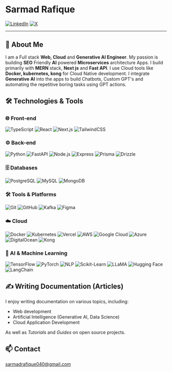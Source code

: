 # Sarmad Rafique

[![LinkedIn](https://img.shields.io/badge/-LinkedIn-blue?style=for-the-badge&logo=Linkedin&logoColor=white)](https://www.linkedin.com/in/sarmad426/)
[![X](https://img.shields.io/badge/X-%23000000.svg?style=for-the-badge&logo=X&logoColor=white)](https://x.com/SarmadRafique2)

---

## 🚀 About Me

I am a Full stack **Web, Cloud** and **Generative AI Engineer**. My passion is building **SEO** Friendly **AI** powered **Microservices** architecture Apps.
I build primarily with **MERN** stack, **Next js** and **Fast API**. I use Cloud tools like **Docker, kubernetes, kong** for Cloud Native development. I integrate **Generative AI** into the apps to build Chatbots, Custom GPT's and automating the repetitive boring tasks using GPT actions.

## 🛠️ Technologies & Tools

### 🌐 Front-end

![TypeScript](https://img.shields.io/badge/TypeScript-%23007ACC.svg?style=for-the-badge&logo=typescript&logoColor=white)
![React](https://img.shields.io/badge/React-%2320232a.svg?style=for-the-badge&logo=react&logoColor=%2361DAFB)
![Next.js](https://img.shields.io/badge/Next.js-black?style=for-the-badge&logo=next.js&logoColor=white)
![TailwindCSS](https://img.shields.io/badge/TailwindCSS-%2338B2AC.svg?style=for-the-badge&logo=tailwind-css&logoColor=white)

### ⚙️ Back-end

![Python](https://img.shields.io/badge/Python-%233776AB.svg?style=for-the-badge&logo=python&logoColor=white)
![FastAPI](https://img.shields.io/badge/FastAPI-%2300C7B7.svg?style=for-the-badge&logo=fastapi&logoColor=white)
![Node.js](https://img.shields.io/badge/Node.js-%23339933.svg?style=for-the-badge&logo=nodedotjs&logoColor=white)
![Express](https://img.shields.io/badge/Express-%23000000.svg?style=for-the-badge&logo=express&logoColor=white)
![Prisma](https://img.shields.io/badge/Prisma-%232D3748.svg?style=for-the-badge&logo=prisma&logoColor=white)
![Drizzle](https://img.shields.io/badge/Drizzle-%23FF6C37.svg?style=for-the-badge&logo=drizzle&logoColor=white)

### 🗄️ Databases

![PostgreSQL](https://img.shields.io/badge/PostgreSQL-%23336791.svg?style=for-the-badge&logo=postgresql&logoColor=white)
![MySQL](https://img.shields.io/badge/MySQL-%234479A1.svg?style=for-the-badge&logo=mysql&logoColor=white)
![MongoDB](https://img.shields.io/badge/MongoDB-%2347A248.svg?style=for-the-badge&logo=mongodb&logoColor=white)

### 🛠️ Tools & Platforms

![Git](https://img.shields.io/badge/Git-%23F05032.svg?style=for-the-badge&logo=git&logoColor=white)
![GitHub](https://img.shields.io/badge/GitHub-%23181717.svg?style=for-the-badge&logo=github&logoColor=white)
![Kafka](https://img.shields.io/badge/Kafka-%23231F20.svg?style=for-the-badge&logo=apachekafka&logoColor=white)
![Figma](https://img.shields.io/badge/Figma-%23F24E1E.svg?style=for-the-badge&logo=figma&logoColor=white)

### ☁️ Cloud

![Docker](https://img.shields.io/badge/Docker-%232496ED.svg?style=for-the-badge&logo=docker&logoColor=white)
![Kubernetes](https://img.shields.io/badge/Kubernetes-%23326CE5.svg?style=for-the-badge&logo=kubernetes&logoColor=white)
![Vercel](https://img.shields.io/badge/Vercel-%23000000.svg?style=for-the-badge&logo=vercel&logoColor=white)
![AWS](https://img.shields.io/badge/AWS-%23232F3E.svg?style=for-the-badge&logo=amazon-aws&logoColor=white)
![Google Cloud](https://img.shields.io/badge/Google_Cloud-%234285F4.svg?style=for-the-badge&logo=google-cloud&logoColor=white)
![Azure](https://img.shields.io/badge/Azure-%230072C6.svg?style=for-the-badge&logo=microsoft-azure&logoColor=white)
![DigitalOcean](https://img.shields.io/badge/DigitalOcean-%230080FF.svg?style=for-the-badge&logo=digitalocean&logoColor=white)
![Kong](https://img.shields.io/badge/Kong-%230A0FFF.svg?style=for-the-badge&logo=kong&logoColor=white)

### 🤖 AI & Machine Learning

![TensorFlow](https://img.shields.io/badge/TensorFlow-%23FF6F00.svg?style=for-the-badge&logo=tensorflow&logoColor=white)
![PyTorch](https://img.shields.io/badge/PyTorch-%23EE4C2C.svg?style=for-the-badge&logo=pytorch&logoColor=white)
![NLP](https://img.shields.io/badge/NLP-%230E0E0E.svg?style=for-the-badge&logo=nlp&logoColor=white)
![Scikit-Learn](https://img.shields.io/badge/Scikit--Learn-%23F7931E.svg?style=for-the-badge&logo=scikit-learn&logoColor=white)
![LLaMA](https://img.shields.io/badge/LLaMA-%23000000.svg?style=for-the-badge&logo=llama&logoColor=white)
![Hugging Face](https://img.shields.io/badge/Hugging%20Face-%23FFAE1A.svg?style=for-the-badge&logo=hugging-face&logoColor=white)
![LangChain](https://img.shields.io/badge/LangChain-%232C3E50.svg?style=for-the-badge&logo=langchain&logoColor=white)

## ✍️ Writing Documentation (Articles)

I enjoy writing documentation on various topics, including:

- Web development
- Artificial Intelligence (Generative AI, Data Science)
- Cloud Application Development

As well as *Tutorials* and *Guides* on open source projects.

## 📫 Contact

[sarmadrafique040@gmail.com](mailto:sarmadrafqiue040@gmail.com)
